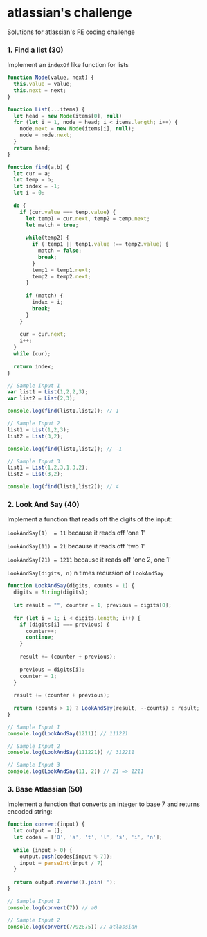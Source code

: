 # atlassian's challenge
Solutions for atlassian's FE coding challenge

### 1. Find a list (30)
Implement an `indexOf` like function for lists

```javascript
function Node(value, next) {
  this.value = value;
  this.next = next;
}

function List(...items) {
  let head = new Node(items[0], null)
  for (let i = 1, node = head; i < items.length; i++) {
    node.next = new Node(items[i], null);
    node = node.next;
  }
  return head;
}

function find(a,b) {
  let cur = a;
  let temp = b;
  let index = -1;
  let i = 0;
  
  do {
    if (cur.value === temp.value) {
      let temp1 = cur.next, temp2 = temp.next;
      let match = true;
      
      while(temp2) {
        if (!temp1 || temp1.value !== temp2.value) {
          match = false;
          break;
        }
        temp1 = temp1.next;
        temp2 = temp2.next;
      }
      
      if (match) {
        index = i;
        break;
      }
    }
    
    cur = cur.next;
    i++;
  }
  while (cur);
    
  return index;
}

// Sample Input 1
var list1 = List(1,2,2,3);
var list2 = List(2,3);

console.log(find(list1,list2)); // 1

// Sample Input 2
list1 = List(1,2,3);
list2 = List(3,2);

console.log(find(list1,list2)); // -1

// Sample Input 3
list1 = List(1,2,3,1,3,2);
list2 = List(3,2);

console.log(find(list1,list2)); // 4
```

### 2. Look And Say (40)
Implement a function that reads off the digits of the input:

`LookAndSay(1)  = 11`   because it reads off 'one 1'

`LookAndSay(11) = 21`   because it reads off 'two 1'

`LookAndSay(21) = 1211` because it reads off 'one 2, one 1'

`LookAndSay(digits, n)` n times recursion of `LookAndSay`

```javascript
function LookAndSay(digits, counts = 1) {
  digits = String(digits);
  
  let result = "", counter = 1, previous = digits[0];
  
  for (let i = 1; i < digits.length; i++) {
    if (digits[i] === previous) {
      counter++;
      continue;
    } 
    
    result += (counter + previous);
    
    previous = digits[i];
    counter = 1;
  }
  
  result += (counter + previous);
  
  return (counts > 1) ? LookAndSay(result, --counts) : result;
}

// Sample Input 1
console.log(LookAndSay(1211)) // 111221

// Sample Input 2
console.log(LookAndSay(111221)) // 312211

// Sample Input 3
console.log(LookAndSay(11, 2)) // 21 => 1211
```

### 3. Base Atlassian (50)
Implement a function that converts an integer to base 7 and returns encoded string:

```javascript
function convert(input) {
  let output = [];
  let codes = ['0', 'a', 't', 'l', 's', 'i', 'n'];
  
  while (input > 0) {
    output.push(codes[input % 7]);
    input = parseInt(input / 7)
  }
  
  return output.reverse().join('');
}

// Sample Input 1
console.log(convert(7)) // a0

// Sample Input 2
console.log(convert(7792875)) // atlassian
```
